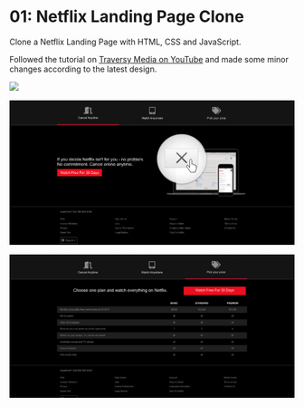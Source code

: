 # 01: Netflix Landing Page Clone

Clone a Netflix Landing Page with HTML, CSS and JavaScript.

Followed the tutorial on [Traversy Media on YouTube](https://www.youtube.com/watch?v=P7t13SGytRk&ab_channel=TraversyMedia) and made some minor changes according to the latest design. 

![](info/img1.png)

![](info/img2.png)

![](info/img3.png)